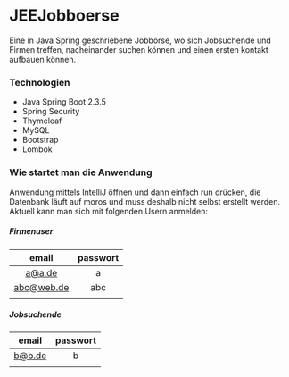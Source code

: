 # JEEJobboerse

Eine in Java Spring geschriebene Jobbörse, wo sich Jobsuchende und Firmen treffen, 
nacheinander suchen können und einen ersten kontakt aufbauen können.


### Technologien

* Java Spring Boot 2.3.5
* Spring Security 
* Thymeleaf
* MySQL
* Bootstrap
* Lombok


### Wie startet man die Anwendung

Anwendung mittels IntelliJ öffnen und dann einfach run drücken,
die Datenbank läuft auf moros und muss deshalb nicht selbst erstellt werden.  
Aktuell kann man sich mit folgenden Usern anmelden:

##### Firmenuser
|   email    |  passwort  |
|:----------:|:----------:|
|   a@a.de   |     a      |
| abc@web.de |    abc     |
|            |            |

##### Jobsuchende
|   email    | passwort |
|:----------:|:--------:|
|   b@b.de   |    b     |
|            |          |
